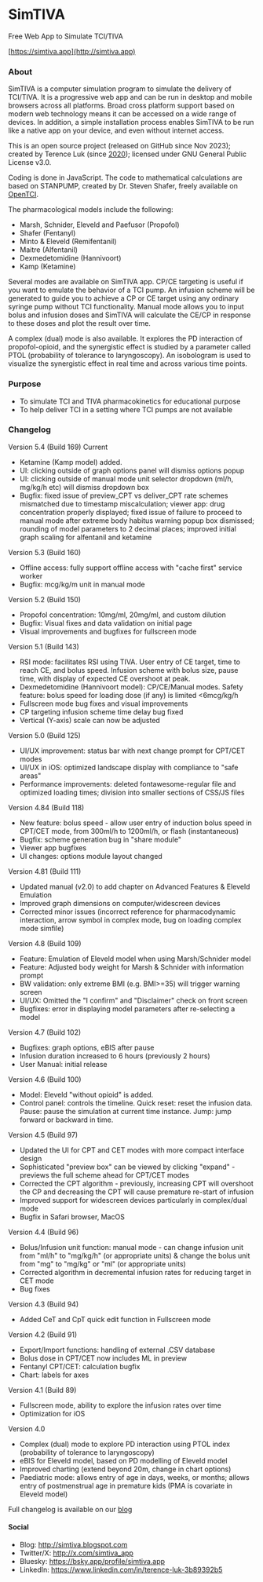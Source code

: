 # SimTIVA
 Free Web App to Simulate TCI/TIVA
 
 [https://simtiva.app](http://simtiva.app)

### About
SimTIVA is a computer simulation program to simulate the delivery of TCI/TIVA. It is a progressive web app and can be run in desktop and mobile browsers across all platforms. Broad cross platform support based on modern web technology means it can be accessed on a wide range of devices. In addition, a simple installation process enables SimTIVA to be run like a native app on your device, and even without internet access. 

This is an open source project (released on GitHub since Nov 2023); created by Terence Luk (since [2020](https://www.facebook.com/luktinghin/posts/pfbid0TdPSFNjXcDJWWjFct3oNePPo9WGNZnvn91E8idgDesUB78E2m2dqAuU9sijDVPBYl)); licensed under GNU General Public License v3.0.

Coding is done in JavaScript. The code to mathematical calculations are based on STANPUMP, created by Dr. Steven Shafer, freely available on [OpenTCI](http://opentci.org/code/stanpump).

The pharmacological models include the following:
- Marsh, Schnider, Eleveld and Paefusor (Propofol)
- Shafer (Fentanyl)
- Minto & Eleveld (Remifentanil)
- Maitre (Alfentanil)
- Dexmedetomidine (Hannivoort)
- Kamp (Ketamine)

Several modes are available on SimTIVA app. CP/CE targeting is useful if you want to emulate the behavior of a TCI pump. An infusion scheme will be generated to guide you to achieve a CP or CE target using any ordinary syringe pump without TCI functionality. Manual mode allows you to input bolus and infusion doses and SimTIVA will calculate the CE/CP in response to these doses and plot the result over time. 

A complex (dual) mode is also available. It explores the PD interaction of propofol-opioid, and the synergistic effect is studied by a parameter called PTOL (probability of tolerance to laryngoscopy). An isobologram is used to visualize the synergistic effect in real time and across various time points.

### Purpose
- To simulate TCI and TIVA pharmacokinetics for educational purpose
- To help deliver TCI in a setting where TCI pumps are not available

### Changelog
 Version 5.4 (Build 169) Current
 - Ketamine (Kamp model) added.
 - UI: clicking outside of graph options panel will dismiss options popup
 - UI: clicking outside of manual mode unit selector dropdown (ml/h, mg/kg/h etc) will dismiss dropdown box
 - Bugfix: fixed issue of preview_CPT vs deliver_CPT rate schemes mismatched due to timestamp miscalculation; viewer app: drug concentration properly displayed; fixed issue of failure to proceed to manual mode after extreme body habitus warning popup box dismissed; rounding of model parameters to 2 decimal places; improved initial graph scaling for alfentanil and ketamine
   
 Version 5.3 (Build 160) 
 - Offline access: fully support offline access with "cache first" service worker
 - Bugfix: mcg/kg/m unit in manual mode
   
 Version 5.2 (Build 150) 
 - Propofol concentration: 10mg/ml, 20mg/ml, and custom dilution
 - Bugfix: Visual fixes and data validation on initial page
 - Visual improvements and bugfixes for fullscreen mode

 Version 5.1 (Build 143) 
 - RSI mode: facilitates RSI using TIVA. User entry of CE target, time to reach CE, and bolus speed. Infusion scheme with bolus size, pause time, with display of expected CE overshoot at peak.
 - Dexmedetomidine (Hannivoort model): CP/CE/Manual modes. Safety feature: bolus speed for loading dose (if any) is limited <6mcg/kg/h
 - Fullscreen mode bug fixes and visual improvements
 - CP targeting infusion scheme time delay bug fixed
 - Vertical (Y-axis) scale can now be adjusted
   
 Version 5.0 (Build 125) 
 - UI/UX improvement: status bar with next change prompt for CPT/CET modes
 - UI/UX in iOS: optimized landscape display with compliance to "safe areas"
 - Performance improvements: deleted fontawesome-regular file and optimized loading times; division into smaller sections of CSS/JS files

 Version 4.84 (Build 118)
 - New feature: bolus speed - allow user entry of induction bolus speed in CPT/CET mode, from 300ml/h to 1200ml/h, or flash (instantaneous)
 - Bugfix: scheme generation bug in "share module"
 - Viewer app bugfixes
 - UI changes: options module layout changed

 Version 4.81 (Build 111) 
 - Updated manual (v2.0) to add chapter on Advanced Features & Eleveld Emulation
 - Improved graph dimensions on computer/widescreen devices
 - Corrected minor issues (incorrect reference for pharmacodynamic interaction, arrow symbol in complex mode, bug on loading complex mode simfile)
   
 Version 4.8 (Build 109) 
 - Feature: Emulation of Eleveld model when using Marsh/Schnider model
 - Feature: Adjusted body weight for Marsh & Schnider with information prompt
 - BW validation: only extreme BMI (e.g. BMI>=35) will trigger warning screen
 - UI/UX: Omitted the "I confirm" and "Disclaimer" check on front screen
 - Bugfixes: error in displaying model parameters after re-selecting a model
 
 Version 4.7 (Build 102)
 - Bugfixes: graph options, eBIS after pause
 - Infusion duration increased to 6 hours (previously 2 hours)
 - User Manual: initial release
   
 Version 4.6 (Build 100) 
 - Model: Eleveld "without opioid" is added.
 - Control panel: controls the timeline. Quick reset: reset the infusion data. Pause: pause the simulation at current time instance. Jump: jump forward or backward in time.
   
 Version 4.5 (Build 97) 
 - Updated the UI for CPT and CET modes with more compact interface design
 - Sophisticated "preview box" can be viewed by clicking "expand" - previews the full scheme ahead for CPT/CET modes
 - Corrected the CPT algorithm - previously, increasing CPT will overshoot the CP and decreasing the CPT will cause premature re-start of infusion
 - Improved support for widescreen devices particularly in complex/dual mode
 - Bugfix in Safari browser, MacOS
   
 Version 4.4 (Build 96)
 - Bolus/Infusion unit function: manual mode - can change infusion unit from "ml/h" to "mg/kg/h" (or appropriate units) & change the bolus unit from "mg" to "mg/kg" or "ml" (or appropriate units)
 - Corrected algorithm in decremental infusion rates for reducing target in CET mode
 - Bug fixes
   
 Version 4.3 (Build 94) 
 - Added CeT and CpT quick edit function in Fullscreen mode 
 
 Version 4.2 (Build 91)
 - Export/Import functions: handling of external .CSV database
 - Bolus dose in CPT/CET now includes ML in preview
 - Fentanyl CPT/CET: calculation bugfix
 - Chart: labels for axes
 
 Version 4.1 (Build 89)
 - Fullscreen mode, ability to explore the infusion rates over time
 - Optimization for iOS

 Version 4.0
 - Complex (dual) mode to explore PD interaction using PTOL index (probability of tolerance to laryngoscopy)
 - eBIS for Eleveld model, based on PD modelling of Eleveld model
 - Improved charting (extend beyond 20m, change in chart options)
 - Paediatric mode: allows entry of age in days, weeks, or months; allows entry of postmenstrual age in premature kids (PMA is covariate in Eleveld model)

 Full changelog is available on our [blog](https://simtiva.blogspot.com/p/changelog.html)

 #### Social
 - Blog: http://simtiva.blogspot.com
 - Twitter/X: http://x.com/simtiva_app
 - Bluesky: https://bsky.app/profile/simtiva.app
 - LinkedIn: https://www.linkedin.com/in/terence-luk-3b89392b5
